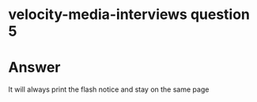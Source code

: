 # velocity-media-interviews question 5

# Answer

It will always print the flash notice and stay on the same page

